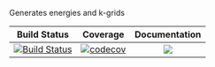 Generates energies and k-grids

| Build Status        | Coverage           | Documentation  |
| ------------------- |:------------------:| :-------------:|
| [![Build Status](https://travis-ci.com/Atomtomate/Dispersions.svg?branch=master)](https://travis-ci.com/Atomtomate/Dispersions)  | [![codecov](https://codecov.io/gh/Atomtomate/Dispersions/branch/master/graph/badge.svg)](https://codecov.io/gh/Atomtomate/Dispersions) |  [![](https://img.shields.io/badge/docs-stable-blue.svg)](https://Atomtomate.github.io/Dispersions/master) |
